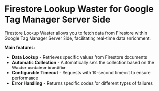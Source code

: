 # Firestore Lookup Waster for Google Tag Manager Server Side

Firestore Lookup Waster allows you to fetch data from Firestore within Google Tag Manager Server Side, facilitating real-time data enrichment.

**Main features:**

- **Data Lookup** - Retrieves specific values from Firestore documents
- **Automatic Collection** - Automatically sets the collection based on the Waster container identifier
- **Configurable Timeout** - Requests with 10-second timeout to ensure performance
- **Error Handling** - Returns specific codes for different types of failures
